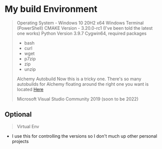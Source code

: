 # My build Environment
 
 > Operating System - Windows 10 20H2 x64
 > Windows Terminal (PowerShell)
 > CMAKE Version -  3.20.0-rc1 (I've been told the latest one works)
 > Python Version  3.9.7
 > Cygwin64,  required packages
 >  - bash
 >  - curl
 >  - wget 
 >  - p7zip
 >  - zip
 >  - unzip
 >  
 > Alchemy Autobuild
 > Now this is a tricky one. There's so many autobuilds for Alchemy floating around the right one you want is located [Here](https://git.alchemyviewer.org/api/v4/projects/54/packages/pypi/simple)
 > 
> Microsoft Visual Studio Community 2019 (soon to be 2022)
 
## Optional
 > Virtual Env
  -  I use this for controlling the versions so I don't much up other personal projects
